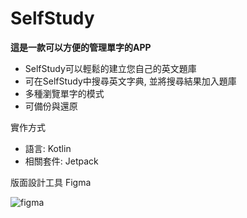 # SelfStudy
**這是一款可以方便的管理單字的APP**

* SelfStudy可以輕鬆的建立您自己的英文題庫
* 可在SelfStudy中搜尋英文字典,  並將搜尋結果加入題庫 
* 多種瀏覽單字的模式
* 可備份與還原

實作方式
* 語言: Kotlin
* 相關套件: Jetpack

版面設計工具 Figma

![figma](https://user-images.githubusercontent.com/45554149/130317581-71cecc51-82e9-4514-ad25-691c92e966d5.PNG)




